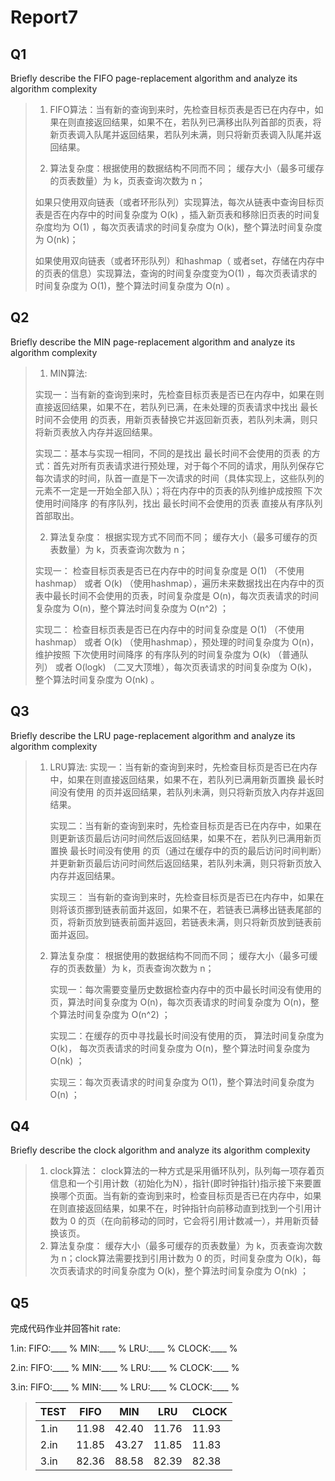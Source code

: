 # Report7



## Q1

Briefly describe the FIFO page-replacement algorithm and analyze its algorithm complexity

>   1.  FIFO算法：当有新的查询到来时，先检查目标页表是否已在内存中，如果在则直接返回结果，如果不在，若队列已满移出队列首部的页表，将新页表调入队尾并返回结果，若队列未满，则只将新页表调入队尾并返回结果。
>
>   2.  算法复杂度：根据使用的数据结构不同而不同；
>       缓存大小（最多可缓存的页表数量）为 k，页表查询次数为 n；
>
>   如果只使用双向链表（或者环形队列）实现算法，每次从链表中查询目标页表是否在内存中的时间复杂度为 O(k) ，插入新页表和移除旧页表的时间复杂度均为 O(1) ，每次页表请求的时间复杂度为 O(k)，整个算法时间复杂度为 O(nk)；
>
>   如果使用双向链表（或者环形队列）和hashmap（ 或者set，存储在内存中的页表的信息）实现算法，查询的时间复杂度变为O(1) ，每次页表请求的时间复杂度为 O(1)，整个算法时间复杂度为 O(n) 。




## Q2

Briefly describe the MIN page-replacement algorithm and analyze its algorithm complexity

>   1.  MIN算法: 
>
>   实现一：当有新的查询到来时，先检查目标页表是否已在内存中，如果在则直接返回结果，如果不在，若队列已满，在未处理的页表请求中找出 最长时间不会使用 的页表，用新页表替换它并返回新页表，若队列未满，则只将新页表放入内存并返回结果。
>
>   实现二：基本与实现一相同，不同的是找出 最长时间不会使用的页表 的方式：首先对所有页表请求进行预处理，对于每个不同的请求，用队列保存它每次请求的时间，队首一直是下一次请求的时间（具体实现上，这些队列的元素不一定是一开始全部入队）；将在内存中的页表的队列维护成按照 下次使用时间降序 的有序队列，找出 最长时间不会使用的页表 直接从有序队列首部取出。
>
>   2.  算法复杂度： 根据实现方式不同而不同；
>       缓存大小（最多可缓存的页表数量）为 k，页表查询次数为 n；
>
>   
>
>   实现一： 检查目标页表是否已在内存中的时间复杂度是 O(1) （不使用hashmap） 或者 O(k) （使用hashmap），遍历未来数据找出在内存中的页表中最长时间不会使用的页表，时间复杂度是 O(n)，每次页表请求的时间复杂度为 O(n)，整个算法时间复杂度为 O(n^2) ；
>
>   实现二： 检查目标页表是否已在内存中的时间复杂度是 O(1) （不使用hashmap） 或者 O(k) （使用hashmap），预处理的时间复杂度为 O(n)，维护按照 下次使用时间降序 的有序队列的时间复杂度为 O(k) （普通队列） 或者 O(logk) （二叉大顶堆），每次页表请求的时间复杂度为 O(k)，整个算法时间复杂度为 O(nk) 。



## Q3

Briefly describe the LRU page-replacement algorithm and analyze its algorithm complexity

>   1.  LRU算法: 
>       实现一：当有新的查询到来时，先检查目标页是否已在内存中，如果在则直接返回结果，如果不在，若队列已满用新页置换 最长时间没有使用 的页并返回结果，若队列未满，则只将新页放入内存并返回结果。
>
>       实现二：当有新的查询到来时，先检查目标页是否已在内存中，如果在则更新该页最后访问时间然后返回结果，如果不在，若队列已满用新页置换 最长时间没有使用 的页（通过在缓存中的页的最后访问时间判断）并更新新页最后访问时间然后返回结果，若队列未满，则只将新页放入内存并返回结果。
>
>       实现三： 当有新的查询到来时，先检查目标页是否已在内存中，如果在则将该页挪到链表前面并返回，如果不在，若链表已满移出链表尾部的页，将新页放到链表前面并返回，若链表未满，则只将新页放到链表前面并返回。
>
>   2.  算法复杂度： 根据使用的数据结构不同而不同；
>       缓存大小（最多可缓存的页表数量）为 k，页表查询次数为 n；
>
>       实现一：每次需要变量历史数据检查内存中的页中最长时间没有使用的页，算法时间复杂度为 O(n)，每次页表请求的时间复杂度为 O(n)，整个算法时间复杂度为 O(n^2) ；
>
>       实现二：在缓存的页中寻找最长时间没有使用的页， 算法时间复杂度为 O(k)， 每次页表请求的时间复杂度为 O(n)，整个算法时间复杂度为 O(nk) ；
>
>       实现三：每次页表请求的时间复杂度为 O(1)，整个算法时间复杂度为 O(n) ；



## Q4

Briefly describe the clock algorithm and analyze its algorithm complexity

>   1.  clock算法： clock算法的一种方式是采用循环队列，队列每一项存着页信息和一个引用计数（初始化为N），指针(即时钟指针)指示接下来要置换哪个页面。当有新的查询到来时，检查目标页是否已在内存中，如果在则直接返回结果，如果不在，时钟指针向前移动直到找到一个引用计数为 0 的页（在向前移动的同时，它会将引用计数减一），并用新页替换该页。 
>   2.  算法复杂度： 缓存大小（最多可缓存的页表数量）为 k，页表查询次数为 n；clock算法需要找到引用计数为 0 的页，时间复杂度为 O(k)，每次页表请求的时间复杂度为 O(k)，整个算法时间复杂度为 O(nk) ；



## Q5

完成代码作业并回答hit rate:

1.in: FIFO:\_\_\_\_ % MIN:\_\_\_\_ % LRU:\_\_\_\_ % CLOCK:\_\_\_\_ %

2.in: FIFO:\_\_\_\_ %  MIN:\_\_\_\_ % LRU:\_\_\_\_ % CLOCK:\_\_\_\_ %

3.in: FIFO:\_\_\_\_ %  MIN:\_\_\_\_ % LRU:\_\_\_\_ % CLOCK:\_\_\_\_ % 

>   | TEST | FIFO  | MIN   | LRU   | CLOCK |
>   | ---- | ----- | ----- | ----- | ----- |
>   | 1.in | 11.98 | 42.40 | 11.76 | 11.93 |
>   | 2.in | 11.85 | 43.27 | 11.85 | 11.83 |
>   | 3.in | 82.36 | 88.58 | 82.39 | 82.38 |

